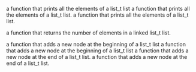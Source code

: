 a function that prints all the elements of a list_t list
a function that prints all the elements of a list_t list.
a function that prints all the elements of a list_t list.






a function that returns the number of elements in a linked list_t list.

a function that adds a new node at the beginning of a list_t list
a function that adds a new node at the beginning of a list_t list
a function that adds a new node at the end of a list_t list.
a function that adds a new node at the end of a list_t list.
